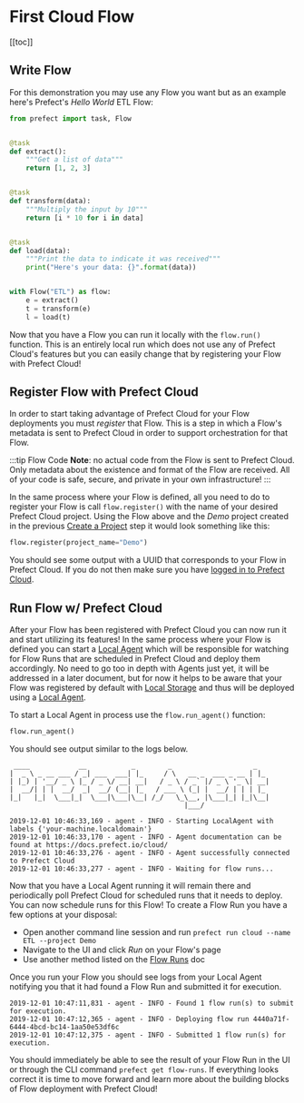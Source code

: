 # First Cloud Flow

[[toc]]

## Write Flow

For this demonstration you may use any Flow you want but as an example here's Prefect's _Hello World_ ETL Flow:

```python
from prefect import task, Flow


@task
def extract():
    """Get a list of data"""
    return [1, 2, 3]


@task
def transform(data):
    """Multiply the input by 10"""
    return [i * 10 for i in data]


@task
def load(data):
    """Print the data to indicate it was received"""
    print("Here's your data: {}".format(data))


with Flow("ETL") as flow:
    e = extract()
    t = transform(e)
    l = load(t)
```

Now that you have a Flow you can run it locally with the `flow.run()` function. This is an entirely local run which does not use any of Prefect Cloud's features but you can easily change that by registering your Flow with Prefect Cloud!

## Register Flow with Prefect Cloud

In order to start taking advantage of Prefect Cloud for your Flow deployments you must _register_ that Flow. This is a step in which a Flow's metadata is sent to Prefect Cloud in order to support orchestration for that Flow.

:::tip Flow Code
**Note**: no actual code from the Flow is sent to Prefect Cloud. Only metadata about the existence and format of the Flow are received. All of your code is safe, secure, and private in your own infrastructure!
:::

In the same process where your Flow is defined, all you need to do to register your Flow is call `flow.register()` with the name of your desired Prefect Cloud project. Using the Flow above and the _Demo_ project created in the previous [Create a Project](/cloud/go/configure.html#create-a-project) step it would look something like this:

```python
flow.register(project_name="Demo")
```

You should see some output with a UUID that corresponds to your Flow in Prefect Cloud. If you do not then make sure you have [logged in to Prefect Cloud](/cloud/go/configure.html#log-in-to-prefect-cloud).

## Run Flow w/ Prefect Cloud

After your Flow has been registered with Prefect Cloud you can now run it and start utilizing its features! In the same process where your Flow is defined you can start a [Local Agent](/cloud/agent/local.html) which will be responsible for watching for Flow Runs that are scheduled in Prefect Cloud and deploy them accordingly. No need to go too in depth with Agents just yet, it will be addressed in a later document, but for now it helps to be aware that your Flow was registered by default with [Local Storage]() and thus will be deployed using a [Local Agent](/cloud/agent/local.html).

To start a Local Agent in process use the `flow.run_agent()` function:

```python
flow.run_agent()
```

You should see output similar to the logs below.

```
 ____            __           _        _                    _
|  _ \ _ __ ___ / _| ___  ___| |_     / \   __ _  ___ _ __ | |_
| |_) | '__/ _ \ |_ / _ \/ __| __|   / _ \ / _` |/ _ \ '_ \| __|
|  __/| | |  __/  _|  __/ (__| |_   / ___ \ (_| |  __/ | | | |_
|_|   |_|  \___|_|  \___|\___|\__| /_/   \_\__, |\___|_| |_|\__|
                                           |___/

2019-12-01 10:46:33,169 - agent - INFO - Starting LocalAgent with labels {'your-machine.localdomain'}
2019-12-01 10:46:33,170 - agent - INFO - Agent documentation can be found at https://docs.prefect.io/cloud/
2019-12-01 10:46:33,276 - agent - INFO - Agent successfully connected to Prefect Cloud
2019-12-01 10:46:33,277 - agent - INFO - Waiting for flow runs...
```

Now that you have a Local Agent running it will remain there and periodically poll Prefect Cloud for scheduled runs that it needs to deploy. You can now schedule runs for this Flow! To create a Flow Run you have a few options at your disposal:

- Open another command line session and run `prefect run cloud --name ETL --project Demo`
- Navigate to the UI and click _Run_ on your Flow's page
- Use another method listed on the [Flow Runs](/cloud/concepts/flow_runs.html#flow-runs) doc

Once you run your Flow you should see logs from your Local Agent notifying you that it had found a Flow Run and submitted it for execution.

```
2019-12-01 10:47:11,831 - agent - INFO - Found 1 flow run(s) to submit for execution.
2019-12-01 10:47:12,365 - agent - INFO - Deploying flow run 4440a71f-6444-4bcd-bc14-1aa50e53df6c
2019-12-01 10:47:12,375 - agent - INFO - Submitted 1 flow run(s) for execution.
```

You should immediately be able to see the result of your Flow Run in the UI or through the CLI command `prefect get flow-runs`. If everything looks correct it is time to move forward and learn more about the building blocks of Flow deployment with Prefect Cloud!
